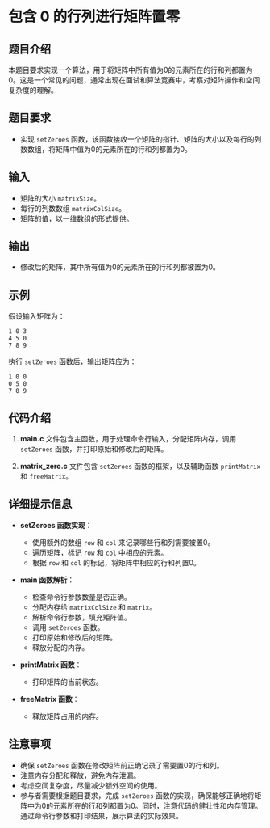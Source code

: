 # 包含 0 的行列进行矩阵置零

## 题目介绍

本题目要求实现一个算法，用于将矩阵中所有值为0的元素所在的行和列都置为0。这是一个常见的问题，通常出现在面试和算法竞赛中，考察对矩阵操作和空间复杂度的理解。

## 题目要求

- 实现 `setZeroes` 函数，该函数接收一个矩阵的指针、矩阵的大小以及每行的列数数组，将矩阵中值为0的元素所在的行和列都置为0。

## 输入

- 矩阵的大小 `matrixSize`。
- 每行的列数数组 `matrixColSize`。
- 矩阵的值，以一维数组的形式提供。

## 输出

- 修改后的矩阵，其中所有值为0的元素所在的行和列都被置为0。

## 示例

假设输入矩阵为：
```
1 0 3
4 5 0
7 8 9
```

执行 `setZeroes` 函数后，输出矩阵应为：
```
1 0 0
0 5 0
7 0 9
```

## 代码介绍

1. **main.c** 文件包含主函数，用于处理命令行输入，分配矩阵内存，调用 `setZeroes` 函数，并打印原始和修改后的矩阵。

2. **matrix_zero.c** 文件包含 `setZeroes` 函数的框架，以及辅助函数 `printMatrix` 和 `freeMatrix`。

## 详细提示信息

- **setZeroes 函数实现**：
  - 使用额外的数组 `row` 和 `col` 来记录哪些行和列需要被置0。
  - 遍历矩阵，标记 `row` 和 `col` 中相应的元素。
  - 根据 `row` 和 `col` 的标记，将矩阵中相应的行和列置0。

- **main 函数解析**：
  - 检查命令行参数数量是否正确。
  - 分配内存给 `matrixColSize` 和 `matrix`。
  - 解析命令行参数，填充矩阵值。
  - 调用 `setZeroes` 函数。
  - 打印原始和修改后的矩阵。
  - 释放分配的内存。

- **printMatrix 函数**：
  - 打印矩阵的当前状态。

- **freeMatrix 函数**：
  - 释放矩阵占用的内存。

## 注意事项

- 确保 `setZeroes` 函数在修改矩阵前正确记录了需要置0的行和列。
- 注意内存分配和释放，避免内存泄漏。
- 考虑空间复杂度，尽量减少额外空间的使用。
- 参与者需要根据题目要求，完成 `setZeroes` 函数的实现，确保能够正确地将矩阵中为0的元素所在的行和列都置为0。同时，注意代码的健壮性和内存管理。通过命令行参数和打印结果，展示算法的实际效果。
